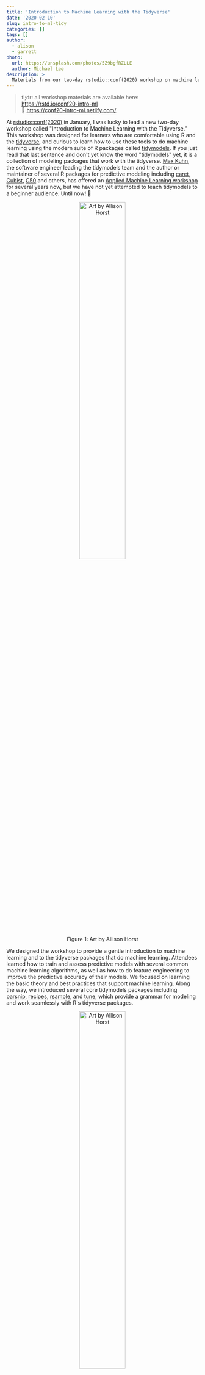 ```yaml
---
title: 'Introduction to Machine Learning with the Tidyverse'
date: '2020-02-10'
slug: intro-to-ml-tidy
categories: []
tags: []
author:
  - alison
  - garrett
photo:
  url: https://unsplash.com/photos/5Z9bgfRZLLE
  author: Michael Lee
description: >
  Materials from our two-day rstudio::conf(2020) workshop on machine learning with the tidyverse and tidymodels are available. Here is your roadmap to the workshop!
---
```



> tl;dr: all workshop materials are available here: <br>
> <i class="fab fa-github"></i> https://rstd.io/conf20-intro-ml <br>
> 🔗 https://conf20-intro-ml.netlify.com/

At [rstudio::conf(2020)](https://rstd.io/conf) in January, I was lucky to lead a new two-day workshop called "Introduction to Machine Learning with the Tidyverse." This workshop was designed for learners who are comfortable using R and the [tidyverse](https://www.tidyverse.org/), and curious to learn how to use these tools to do machine learning using the modern suite of R packages called [tidymodels](https://github.com/tidymodels). If you just read that last sentence and don't yet know the word "tidymodels" yet, it is a collection of modeling packages that work with the tidyverse. [Max Kuhn](https://twitter.com/topepos), the software engineer leading the tidymodels team and the author or maintainer of several R packages for predictive modeling including [caret](https://cran.r-project.org/web/packages/caret/caret.pdf), [Cubist](https://cran.r-project.org/web/packages/Cubist/index.html), [C50](https://cran.r-project.org/web/packages/C50/C50.pdf) and others, has offered an [Applied Machine Learning workshop](https://github.com/tidymodels/aml-training) for several years now, but we have not yet attempted to teach tidymodels to a beginner audience. Until now! 🎉

<div class="figure" style="text-align: center">
<a href="https://github.com/allisonhorst/stats-illustrations" target="_blank"><img src="parsnip.png" alt="Art by Allison Horst" width="49%" /></a>
<p class="caption">Figure 1: Art by Allison Horst</p>
</div>

We designed the workshop to provide a gentle introduction to machine learning and to the tidyverse packages that do machine learning. Attendees learned how to train and assess predictive models with several common machine learning algorithms, as well as how to do feature engineering to improve the predictive accuracy of their models. We focused on learning the basic theory and best practices that support machine learning. Along the way, we introduced several core tidymodels packages including [parsnip][parsnip], [recipes][recipes], [rsample][rsample], and [tune][tune], which provide a grammar for modeling and work seamlessly with R's tidyverse packages. 

<div class="figure" style="text-align: center">
<a href="https://github.com/allisonhorst/stats-illustrations" target="_blank"><img src="recipes.png" alt="Art by Allison Horst" width="49%" /></a>
<p class="caption">Figure 2: Art by Allison Horst</p>
</div>

## Is this course for me?

Before workshops for this year's conf were announced, we framed two questions to help potential learners gauge whether this workshop was the right one for them:

---

+ Can you use mutate and purrr to transform a data frame that contains list columns?

+ Can you use the ggplot2 package to make a large variety of graphs?

If you answered "no" to either question, you can brush up on these topics by working through the online tutorials at https://rstudio.cloud/learn/primers.

---

These questions were driven by the fact that when we started developing the workshop, tidymodels code heavily relied on the purrr package (see an end-to-end code example from Max's Applied Machine Learning workshop at rstudio::conf(2019) [here](https://github.com/topepo/rstudio-conf-2019/blob/2aaf4c24cd90cfa91cf2cdde256d68341f21133b/Materials/Part_2_Basic_Principles.R#L137-L212)). However, between the time we first conceived of the workshop and when we taught it, a lot of the tidymodels API had changed (for the better!). In hindsight, here is the minimum tidyverse comfort level you need to be able to dive into tidymodels:

+ Can you use the [pipe operator](https://r4ds.had.co.nz/transform.html#combining-multiple-operations-with-the-pipe) to combine a sequence of functions to transform objects in R (like a data frame)?

+ Can you work with tibbles (or data frames) that contain [list columns](https://r4ds.had.co.nz/many-models.html#list-columns-1)?

+ Can you use [`dplyr::select()` helper functions](https://tidyselect.r-lib.org/reference/select_helpers.html)? (this helps a lot when you get to the [recipes][recipes] package)

Do you have to be a tidyverse enthusiast to use tidymodels? No, having a comfort level with the pipe, tibbles, and list columns helps.

In the rest of this post, I'll walk you through the materials available through the [workshop website](https://conf20-intro-ml.netlify.com/):

<iframe src="https://conf20-intro-ml.netlify.com/" width="100%" height="400px"></iframe>


## Packages

For the code, we obviously made heavy use of packages from [tidymodels](https://tidymodels.github.io/tidymodels/), which is available (like the [tidyverse](https://tidyverse.tidyverse.org/)) as a meta-package that bundles most of the building blocks we needed:


```r
library(tidymodels)
```

```
## ── Attaching packages ─────────────────────────────────────────────────────────────────────────────────────────── tidymodels 0.0.3 ──
```

```
## ✓ broom     0.5.3          ✓ purrr     0.3.3     
## ✓ dials     0.0.4          ✓ recipes   0.1.9     
## ✓ dplyr     0.8.3          ✓ rsample   0.0.5     
## ✓ ggplot2   3.2.1          ✓ tibble    2.1.3     
## ✓ infer     0.5.1          ✓ yardstick 0.0.4     
## ✓ parsnip   0.0.4.9000
```

```
## ── Conflicts ────────────────────────────────────────────────────────────────────────────────────────────── tidymodels_conflicts() ──
## x purrr::discard()    masks scales::discard()
## x dplyr::filter()     masks stats::filter()
## x dplyr::lag()        masks stats::lag()
## x ggplot2::margin()   masks dials::margin()
## x recipes::step()     masks stats::step()
## x recipes::yj_trans() masks scales::yj_trans()
```

We also used two packages which were not on CRAN at the time of the workshop, and so we used the development versions of [workflows][workflows] and [tune][tune] installed from GitHub.


```r
# install once per machine
install.packages("remotes")
remotes::install_github(c("tidymodels/workflows",
                          "tidymodels/tune"))

# load once per work session
library(workflows)
library(tune)
```

## [Prework](https://conf20-intro-ml.netlify.com/prework/)

We set up [RStudio Server Pro](https://rstudio.com/products/rstudio-server-pro/) workspaces for all workshop attendees which provided more horsepower for running some of the more computationally intensive models, and which came pre-loaded with all the workshop exercises as R Markdown files and the packages needed to do them pre-installed. For those who wished to follow along locally, here is the list of additional packages needed:


```r
install.packages(c("kknn", "rpart", "rpart.plot", "rattle", 
                   "AmesHousing", "ranger", "partykit", "vip"))

# and

remotes::install_github("tidymodels/modeldata")
```

## Roadmap

During the workshop, we presented slides interspersed with timed coding exercises called "Your Turns". 

| session | slides                                 | Exercises + Solutions                   | 
|---------|----------------------------------------|-----------------------------------------|
| 00      | [Welcome & Introductions][00-slides]   |                                         |
| 01      | [Predicting][01-slides]                | [Exercises][01-ex], [Solutions][01-sol] |
| 02      | [Classifying][02-slides]               | [Exercises][02-ex], [Solutions][02-sol] |
| 03      | [Sampling & Resampling][03-slides]     |                                         |
| 04      | [Ensembling][04-slides]                | [Exercises][04-ex], [Solutions][04-sol] |
| 05      | [Workflows][05-slides]                 | [Exercises][05-ex], [Solutions][05-sol] |
| 06      | [Recipes][06-slides]                   | [Exercises][06-ex], [Solutions][06-sol] |
| 07      | [Cross-validation][07-slides]          | [Exercises][07-ex], [Solutions][07-sol] |
| 08      | [Tuning][08-slides]                    | [Exercises][08-ex], [Solutions][08-sol] |


## Instructor Notes

We did a trial run of this workshop in December 2019 in Boston with about 20 participants, which proved one of [Greg Wilson's cardinal rules](https://teachtogether.tech/#the-rules):

> "Remember that no lesson survives first contact with learners…"

Actually, the workshop went pretty smooth for a first run, and we received positive feedback from our attendees. But, like any good educators, Garrett and I decided that a content renovation would make the workshop **even better**. This decision was driven by a few observations:

1. We realized that the process of using a fitted model object for generating predictions was pretty new to many attendees. We needed to spend more time on this, so we beefed up our [early section on predicting][01-slides] considerably. This meant that [parsnip](https://tidymodels.github.io/parsnip/) was our first tidymodels package to introduce, which felt right! This should be your first tidymodels package to learn/teach if you are new here (previously, we had started with [rsample](https://tidymodels.github.io/rsample/)).

1. Many attendees were less familiar with resampling methods in general, and in particular with [bootstrap resampling](https://moderndive.com/8-confidence-intervals.html). Since bootstrapping is such a key concept, we pushed [cross-validation][07-slides] later and added an earlier section on [sampling and resampling][03-slides].

1. To lay out the red carpet for [ensembling][04-slides] (we worked up to bagging and random forest models), we spent some time working with and interpreting single decision trees, including a ["Guess the Animal" team activity](https://www.atarimagazines.com/v4n12/Animal.html) that helped to loosen everyone up on day 1.

1. A new, but very much welcome, kid on the tidymodels block appeared just before our workshop in December: [workflows](https://tidymodels.github.io/workflows/). For conf, we re-factored our approach to introduce workflows by bundling together formulas and parsnip model specifications *first* (via [`add_formula()`](https://tidymodels.github.io/workflows/reference/add_formula.html) and [`add_model()`](https://tidymodels.github.io/workflows/reference/add_model.html)), *then* introducing [recipes][06-slides] as a way to move beyond formulas and do feature engineering (substiting `add_formula()` with [`add_recipe()`](https://tidymodels.github.io/workflows/reference/add_recipe.html) instead).

1. To accomodate the new and improved content reorganization we envisioned, we hit a few code hiccups. Garrett and I made an executive decision to write some helper functions so that the code **just worked** and we kept the content on track. As an educator, this is typically something I try to avoid if possible, as my goal is to get learners to a place where they can use the package APIs as designed independently. But in this specific case, not using helper functions introduced [*"inessential weirdness"*](https://teachtogether.tech/#s:process-exercises); that is, we would have needed to describe things that were not really necessary to understand, but which were likely to alienate people. In a two-day intro workshop, we did not want to cover the *developer-focused* tidymodels packages, like [hardhat](https://tidymodels.github.io/hardhat/), which we would have needed to get the code working; you can follow a discussion and reprex of the [error here](https://github.com/tidymodels/tune/issues/151). **Bottom-line:** If you are going through these materials on your own, be sure to open up the accompanying exercise files for each slide deck and run the first chunk locally (look out for our helper functions named `fit_data()` and `fit_split()`). These were the earliest fitting functions we used on day 1, before transitioning to [`tune::fit_resamples()`](https://tidymodels.github.io/tune/reference/fit_resamples.html) and [`tune::tune_grid()`](https://tidymodels.github.io/tune/reference/tune_grid.html) on day 2 after introducing [cross-validation][07-slides]. If you want to take the training wheels off and use the base tidymodels unctions, you may run into these same errors, but roughly:
    + `fit_data()` = [`parsnip::fit()`](https://tidymodels.github.io/parsnip/reference/fit.html)
    + `fit_split()` = [`tune::last_fit()`](https://tidymodels.github.io/tune/reference/last_fit.html)


## Teaching Infrastructure

+ **RStudio Server Pro:** Our [RStudio Server Pro](https://rstudio.com/products/rstudio-server-pro/) workspaces used Amazon compute optimized [`c5.large` instances](https://aws.amazon.com/ec2/instance-types/) with 2 vCPUs and 4 GiB memory for each learner.

+ **Slides:** I used the [xaringan package](https://github.com/yihui/xaringan) to build all my slides in R Markdown. For a tutorial, you can see my rstudio::conf(2019) workshop slides [here](https://arm.rbind.io/slides/xaringan.html#1). I also made heavy use of the [countdown package](https://pkg.garrickadenbuie.com/countdown/#1) to create the "Your Turn" timers ⏳.

+ **Workshop website:** I used the [blogdown R package](https://bookdown.org/yihui/blogdown/) to build the [website](https://conf20-intro-ml.netlify.com), with the [Hugo academic theme](https://themes.gohugo.io/academic/) with a custom CSS designed by [Desirée De Leon](http://desiree.rbind.io/). If you want to re-use my workshop website (you'll need [GitHub](https://github.com/) and [Netlify](https://www.netlify.com/) accounts), click on the button below 🚀: <br><br>
[![Deploy to Netlify](https://www.netlify.com/img/deploy/button.svg)](https://app.netlify.com/start/deploy?repository=https://github.com/rstudio-conf-2020/intro-to-ml-tidy)

## Thanks

I sincerely enjoyed developing this workshop with [Garrett](https://twitter.com/StatGarrett), getting a chance to work closely with [Max Kuhn](https://twitter.com/topepos) and [Davis Vaughan](https://twitter.com/dvaughan32) of the tidymodels team (now including the inimitable [Julia Silge](https://juliasilge.com/)!), and having the opportunity to introduce a new cohort of R and tidyverse users to [tidymodels](https://github.com/tidymodels). I hope the materials we developed are useful to learners and other teachers too- if they are, [please let me know](https://twitter.com/apreshill), I'd love to hear about it.

Happy predictive modeling!



[00-slides]: https://conf20-intro-ml.netlify.com/materials/00-welcome/

[01-slides]: https://conf20-intro-ml.netlify.com/materials/01-predicting/
[01-ex]: https://github.com/rstudio-conf-2020/intro-to-ml-tidy/blob/master/materials/exercises/01-Prediction.Rmd
[01-sol]: https://github.com/rstudio-conf-2020/intro-to-ml-tidy/blob/master/materials/solutions/01-Prediction.Rmd

[02-slides]: https://conf20-intro-ml.netlify.com/materials/02-classifying/
[02-ex]: https://github.com/rstudio-conf-2020/intro-to-ml-tidy/blob/master/materials/exercises/02-Classification.Rmd
[02-sol]: https://github.com/rstudio-conf-2020/intro-to-ml-tidy/blob/master/materials/solutions/02-Classification.Rmd

[03-slides]: https://conf20-intro-ml.netlify.com/materials/03/

[04-slides]: https://conf20-intro-ml.netlify.com/materials/04-ensembling/
[04-ex]: https://github.com/rstudio-conf-2020/intro-to-ml-tidy/blob/master/materials/exercises/04-Ensembling.Rmd
[04-sol]: https://github.com/rstudio-conf-2020/intro-to-ml-tidy/blob/master/materials/solutions/04-Ensembling.Rmd

[05-slides]: https://conf20-intro-ml.netlify.com/materials/05-workflows/
[05-ex]: https://github.com/rstudio-conf-2020/intro-to-ml-tidy/blob/master/materials/exercises/05-Workflows.Rmd
[05-sol]: https://github.com/rstudio-conf-2020/intro-to-ml-tidy/blob/master/materials/solutions/05-Workflows.Rmd

[06-slides]: https://conf20-intro-ml.netlify.com/materials/06-recipes/
[06-ex]: https://github.com/rstudio-conf-2020/intro-to-ml-tidy/blob/master/materials/exercises/06-Recipes.Rmd
[06-sol]: https://github.com/rstudio-conf-2020/intro-to-ml-tidy/blob/master/materials/solutions/06-Recipes.Rmd

[07-slides]: https://conf20-intro-ml.netlify.com/materials/07-cv/
[07-ex]: https://github.com/rstudio-conf-2020/intro-to-ml-tidy/blob/master/materials/exercises/07-CV.Rmd
[07-sol]: https://github.com/rstudio-conf-2020/intro-to-ml-tidy/blob/master/materials/solutions/07-CV.Rmd

[08-slides]: https://conf20-intro-ml.netlify.com/materials/08-tune/
[08-ex]: https://github.com/rstudio-conf-2020/intro-to-ml-tidy/blob/master/materials/exercises/08-Tune.Rmd
[08-sol]: https://github.com/rstudio-conf-2020/intro-to-ml-tidy/blob/master/materials/solutions/08-Tune.Rmd

[parsnip]: https://tidymodels.github.io/parsnip/
[rsample]: https://tidymodels.github.io/rsample/
[recipes]: https://tidymodels.github.io/recipes/
[yardstick]: https://tidymodels.github.io/yardstick/
[workflows]: https://tidymodels.github.io/workflows/
[tune]: https://tidymodels.github.io/tune/
